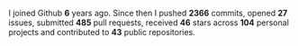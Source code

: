 
I joined Github **6** years ago. Since then I pushed **2366** commits, opened **27** issues, submitted **485** pull requests, received **46** stars across **104** personal projects and contributed to **43** public repositories.
